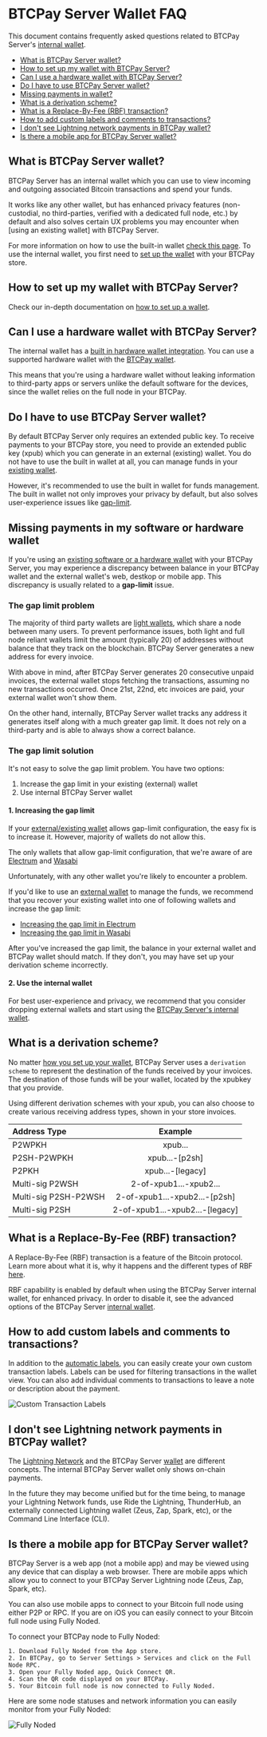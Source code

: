 # BTCPay Server Wallet FAQ

This document contains frequently asked questions related to BTCPay Server's [internal wallet](../Wallet.md).

* [What is BTCPay Server wallet?](#what-is-btcpay-server-wallet)
* [How to set up my wallet with BTCPay Server?](#how-to-set-up-my-wallet-with-btcpay-server)
* [Can I use a hardware wallet with BTCPay Server?](#can-i-use-a-hardware-wallet-with-btcpay-server)
* [Do I have to use BTCPay Server wallet?](#do-i-have-to-use-btcpay-server-wallet)
* [Missing payments in wallet?](#missing-payments-in-my-software-or-hardware-wallet)
* [What is a derivation scheme?](#what-is-a-derivation-scheme)
* [What is a Replace-By-Fee (RBF) transaction?](#what-is-a-replace-by-fee-rbf-transaction)
* [How to add custom labels and comments to transactions?](#how-to-add-custom-labels-and-comments-to-transactions)
* [I don't see Lightning network payments in BTCPay wallet?](#i-dont-see-lightning-network-payments-in-btcpay-wallet)
* [Is there a mobile app for BTCPay Server wallet?](#is-there-a-mobile-app-for-btcpay-server-wallet)

## What is BTCPay Server wallet?

BTCPay Server has an internal wallet which you can use to view incoming and outgoing associated Bitcoin transactions and spend your funds.

It works like any other wallet, but has enhanced privacy features (non-custodial, no third-parties, verified with a dedicated full node, etc.) by default and also solves certain UX problems you may encounter when [using an existing wallet] with BTCPay Server.

For more information on how to use the built-in wallet [check this page](../Wallet.md). To use the internal wallet, you first need to [set up the wallet](../WalletSetup.md) with your BTCPay store.

## How to set up my wallet with BTCPay Server?

Check our in-depth documentation on [how to set up a wallet](../WalletSetup.md).

## Can I use a hardware wallet with BTCPay Server?

The internal wallet has a [built in hardware wallet integration](../Vault.md). You can use a supported hardware wallet with the [BTCPay wallet](../Wallet.md).

This  means that you're using a hardware wallet without leaking information to third-party apps or servers unlike the default software for the devices, since the wallet relies on the full node in your BTCPay.

## Do I have to use BTCPay Server wallet?

By default BTCPay Server only requires an extended public key. To receive payments to your BTCPay store, you need to provide an extended public key (xpub) which you can generate in an external (existing) wallet. You do not have to use the built in wallet at all, you can manage funds in your [existing wallet](../WalletSetup.md#use-an-existing-wallet).

However, it's recommended to use the built in wallet for funds management. The built in wallet not only improves your privacy by default, but also solves user-experience issues like [gap-limit](#missing-payments-in-my-software-or-hardware-wallet).

## Missing payments in my software or hardware wallet

If you're using an [existing software or a hardware wallet](../WalletSetup.md#use-an-existing-wallet) with your BTCPay Server, you may experience a discrepancy between balance in your BTCPay wallet and the external wallet's web, destkop or mobile app. This discrepancy is usually related to a **gap-limit** issue.

### The gap limit problem

The majority of third party wallets are [light wallets](https://en.bitcoin.it/wiki/Lightweight_node), which share a node between many users. To prevent performance issues, both light and full node reliant wallets limit the amount (typically 20) of addresses without balance that they track on the blockchain. BTCPay Server generates a new address for every invoice.

With above in mind, after BTCPay Server generates 20 consecutive unpaid invoices, the external wallet stops fetching the transactions, assuming no new transactions occurred. Once 21st, 22nd, etc invoices are paid, your external wallet won't show them.

On the other hand, internally, BTCPay Server wallet tracks any address it generates itself along with a much greater gap limit. It does not rely on a third-party and is able to always show a correct balance.

### The gap limit solution

It's not easy to solve the gap limit problem. You have two options:

1. Increase the gap limit in your existing (external) wallet
2. Use internal BTCPay Server wallet

#### 1. Increasing the gap limit

If your [external/existing wallet](../WalletSetup.md#use-an-existing-wallet) allows gap-limit configuration, the easy fix is to increase it. However, majority of wallets do not allow this.

The only wallets that allow gap-limit configuration, that we're aware of are [Electrum](../ElectrumWallet.md) and [Wasabi](../WasabiWallet.md)

Unfortunately, with any other wallet you're likely to encounter a problem.

If you'd like to use an [external wallet](../WalletSetup.md#use-an-existing-wallet) to manage the funds, we recommend that you recover your existing wallet into one of following wallets and increase the gap limit:

- [Increasing the gap limit in Electrum](../ElectrumWallet.md#configuring-the-gap-limit-in-electrum)
- [Increasing the gap limit in Wasabi](../WasabiWallet.md#configuring-the-gap-limit-in-wasabi)

After you've increased the gap limit, the balance in your external wallet and BTCPay wallet should match. If they don't, you may have set up your derivation scheme incorrectly.

#### 2. Use the internal wallet

For best user-experience and privacy, we recommend that you consider dropping external wallets and start using the [BTCPay Server's internal wallet](../Wallet.md).

## What is a derivation scheme?

No matter [how you set up your wallet](../WalletSetup.md), BTCPay Server uses a `derivation scheme` to represent the destination of the funds received by your invoices. The destination of those funds will be your wallet, located by the xpubkey that you provide.

Using different derivation schemes with your xpub, you can also choose to create various receiving address types, shown in your store invoices.

|Address Type|	Example |
|:--|:--:|
|P2WPKH |	xpub... |
|P2SH-P2WPKH	| xpub...-[p2sh] |
|P2PKH	| xpub...-[legacy] |
|Multi-sig P2WSH	| 2-of-xpub1...-xpub2... |
|Multi-sig P2SH-P2WSH	| 2-of-xpub1...-xpub2...-[p2sh] |
|Multi-sig P2SH |	2-of-xpub1...-xpub2...-[legacy] |

## What is a Replace-By-Fee (RBF) transaction?

A Replace-By-Fee (RBF) transaction is a feature of the Bitcoin protocol. Learn more about what it is, why it happens and the different types of RBF [here](https://bitcoin.stackexchange.com/a/54457/85016). 

RBF capability is enabled by default when using the BTCPay Server internal wallet, for enhanced privacy. In order to disable it, see the advanced options of the BTCPay Server [internal wallet](../Wallet.md#rbf-replace-by-fee). 

## How to add custom labels and comments to transactions?

In addition to the [automatic labels](../Wallet.md#transaction-labels), you can easily create your own custom transaction labels. Labels can be used for filtering transactions in the wallet view. You can also add individual comments to transactions to leave a note or description about the payment.

![Custom Transaction Labels](../img/wallet/WalletTxComment.png)

## I don't see Lightning network payments in BTCPay wallet?

The [Lightning Network](../LightningNetwork.md) and the BTCPay Server [wallet](../Wallet.md) are different concepts. The internal BTCPay Server wallet only shows on-chain payments.

In the future they may become unified but for the time being, to manage your Lightning Network funds, use Ride the Lightning, ThunderHub, an externally connected Lightning wallet (Zeus, Zap, Spark, etc), or the Command Line Interface (CLI).

## Is there a mobile app for BTCPay Server wallet?

BTCPay Server is a web app (not a mobile app) and may be viewed using any device that can display a web browser. There are mobile apps which allow you to connect to your BTCPay Server Lightning node (Zeus, Zap, Spark, etc). 

You can also use mobile apps to connect to your Bitcoin full node using either P2P or RPC. If you are on iOS you can easily connect to your Bitcoin full node using Fully Noded. 

To connect your BTCPay node to Fully Noded:

    1. Download Fully Noded from the App store.
    2. In BTCPay, go to Server Settings > Services and click on the Full Node RPC.
    3. Open your Fully Noded app, Quick Connect QR.
    4. Scan the QR code displayed on your BTCPay.
    5. Your Bitcoin full node is now connected to Fully Noded.

Here are some node statuses and network information you can easily monitor from your Fully Noded:

![Fully Noded](../img/FullyNoded.png)
